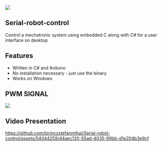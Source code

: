 
 ![](https://i.imgur.com/Jisyg2c.pngraw=true)

## Serial-robot-control
 Control a mechatronic system using embedded C along with C# for a user interface on desktop

## Features

- Written in C# and Arduino
- No installation necessary - just use the binary
- Works on Windows

## PWM SIGNAL

 ![]([https://i.imgur.com/Jisyg2c.png](https://github.com/lorinczstefanmihai/Serial-robot-control/blob/main/signal-explication.png)raw=true)

## Video Presentation

https://github.com/lorinczstefanmihai/Serial-robot-control/assets/54044259/44aec120-55ad-4035-99bb-d1e204b3e9cf

